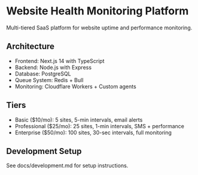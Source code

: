# Website Health Monitoring Platform

Multi-tiered SaaS platform for website uptime and performance monitoring.

## Architecture
- Frontend: Next.js 14 with TypeScript
- Backend: Node.js with Express
- Database: PostgreSQL
- Queue System: Redis + Bull
- Monitoring: Cloudflare Workers + Custom agents

## Tiers
- Basic ($10/mo): 5 sites, 5-min intervals, email alerts
- Professional ($25/mo): 25 sites, 1-min intervals, SMS + performance
- Enterprise ($50/mo): 100 sites, 30-sec intervals, full monitoring

## Development Setup
See docs/development.md for setup instructions.
